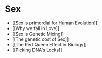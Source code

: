 # Sex
- [[Sex is primordial for Human Evolution]]
- [[Why we fall in Love]]
- [[Sex is Genetic Mixing]]
- [[The genetic cost of Sex]]
- [[The Red Queen Effect in Biology]]
- [[Picking DNA's Locks]]